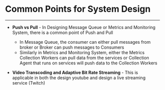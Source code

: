 # Common Points for System Design
---

* **Push vs Pull** - In Designing Message Queue or Metrics and Monitoring System, there is a common point of Push and Pull
	* In Message Queue, the consumer can either pull messages from broker or Broker can push messages to Consumers
	* Similarly in Metrics and Monitoring System, either the Metrics Collection Workers can pull data from the services or Collection Agent that runs
	on services will push data to the Collection Workers

* **Video Transcoding and Adaptive Bit Rate Streaming** - This is applicable in both the design youtube and design a live streaming service (Twitch)

	